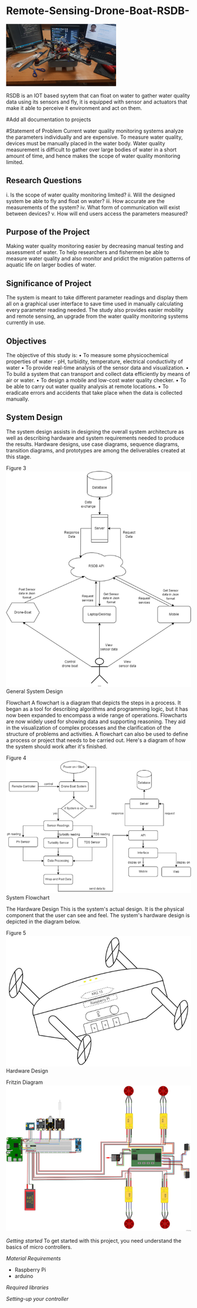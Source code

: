 # Remote-Sensing-Drone-Boat-RSDB-
<img
  src="./images/rsdb.jpg"
  alt="system"
  title="RSDB"
  style="display: inline-block; margin: 0 auto; max-width: 300px">

RSDB is an IOT based syytem that can float on water to gather water quality data using its sensors and fly, it is equipped with sensor and actuators that make it able to perceive it environment and act on them. 


#Add all documentation to projects 

#Statement of Problem
Current water quality monitoring systems analyze the parameters individually and are expensive. To measure water quality, 
devices must be manually placed in the water body. Water quality measurement is difficult to gather over large bodies of water in a short amount of time, 
and hence makes the scope of water quality monitoring limited. 

## Research Questions
i.	Is the scope of water quality monitoring limited?
ii.	Will the designed system be able to fly and float on water?
iii.	How accurate are the measurements of the system?
iv.	What form of communication will exist between devices?
v.	How will end users access the parameters measured?

## Purpose of the Project
Making water quality monitoring easier by decreasing manual testing and assessment of water.
To help researchers and fishermen be able to measure water quality and also monitor and pridict 
the migration patterns of aquatic life on larger bodies of water.

## Significance of Project
The system is meant to take different parameter readings and display them all on a graphical user interface 
to save time used in manually calculating every parameter reading needed. 
The study also provides easier mobility and remote sensing, an upgrade from the water quality monitoring systems currently in use.

## Objectives
The objective of this study is:
•	To measure some physicochemical properties of water - pH, turbidity, temperature, electrical conductivity of water
•	To provide real-time analysis of the sensor data and visualization.
•	To build a system that can transport and collect data efficiently by means of air or water.
•	To design a mobile and low-cost water quality checker.
•	To be able to carry out water quality analysis at remote locations. 
•	To eradicate errors and accidents that take place when the data is collected manually.

## System Design
The system design assists in designing the overall system architecture as well as describing hardware and system requirements needed to produce the results. Hardware designs, use case diagrams, sequence diagrams, transition diagrams, and prototypes are among the deliverables created at this stage.




Figure 3 
![My System Design](images/systemdesign.png)
General System Design 
 

Flowchart
A flowchart is a diagram that depicts the steps in a process. It began as a tool for describing algorithms and programming logic, but it has now been expanded to encompass a wide range of operations. Flowcharts are now widely used for showing data and supporting reasoning. They aid in the visualization of complex processes and the clarification of the structure of problems and activities. A flowchart can also be used to define a process or project that needs to be carried out. Here's a diagram of how the system should work after it's finished.

Figure 4
![My System Flowchart](images/flowchart.png)
 System Flowchart 
 
The Hardware Design
This is the system's actual design. It is the physical component that the user can see and feel. The system's hardware design is depicted in the diagram below.


Figure 5 
![My Hardware Design](images/hardwaredesign.png)
Hardware Design 
 
Fritzin Diagram
![My Fritzin Diagram](images/fritzingdiagram.jpg)




*Getting started*
To get started with this project, you need understand the basics of micro controllers.

*Material Requirements*
- Raspberry Pi 
- arduino 


*Required libraries*

*Setting-up your controller*
